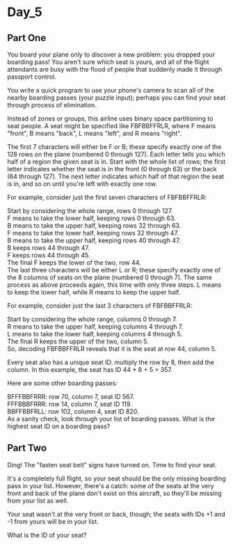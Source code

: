 # Day_5
## Part One
You board your plane only to discover a new problem: you dropped your boarding pass! You aren't sure which seat is yours, and all of the flight attendants are busy with the flood of people that suddenly made it through passport control.  
  
You write a quick program to use your phone's camera to scan all of the nearby boarding passes (your puzzle input); perhaps you can find your seat through process of elimination.  
  
Instead of zones or groups, this airline uses binary space partitioning to seat people. A seat might be specified like FBFBBFFRLR, where F means "front", B means "back", L means "left", and R means "right".  
  
The first 7 characters will either be F or B; these specify exactly one of the 128 rows on the plane (numbered 0 through 127). Each letter tells you which half of a region the given seat is in. Start with the whole list of rows; the first letter indicates whether the seat is in the front (0 through 63) or the back (64 through 127). The next letter indicates which half of that region the seat is in, and so on until you're left with exactly one row.  
  
For example, consider just the first seven characters of FBFBBFFRLR:  
  
Start by considering the whole range, rows 0 through 127.  
F means to take the lower half, keeping rows 0 through 63.  
B means to take the upper half, keeping rows 32 through 63.  
F means to take the lower half, keeping rows 32 through 47.  
B means to take the upper half, keeping rows 40 through 47.  
B keeps rows 44 through 47.  
F keeps rows 44 through 45.  
The final F keeps the lower of the two, row 44.  
The last three characters will be either L or R; these specify exactly one of the 8 columns of seats on the plane (numbered 0 through 7). The same process as above proceeds again, this time with only three steps. L means to keep the lower half, while R means to keep the upper half.  

For example, consider just the last 3 characters of FBFBBFFRLR:  

Start by considering the whole range, columns 0 through 7.  
R means to take the upper half, keeping columns 4 through 7.  
L means to take the lower half, keeping columns 4 through 5.  
The final R keeps the upper of the two, column 5.  
So, decoding FBFBBFFRLR reveals that it is the seat at row 44, column 5.  
  
Every seat also has a unique seat ID: multiply the row by 8, then add the column. In this example, the seat has ID 44 * 8 + 5 = 357.  
  
Here are some other boarding passes:  
  
BFFFBBFRRR: row 70, column 7, seat ID 567.  
FFFBBBFRRR: row 14, column 7, seat ID 119.  
BBFFBBFRLL: row 102, column 4, seat ID 820.  
As a sanity check, look through your list of boarding passes. What is the highest seat ID on a boarding pass?  

## Part Two 
Ding! The "fasten seat belt" signs have turned on. Time to find your seat.  
  
It's a completely full flight, so your seat should be the only missing boarding pass in your list. However, there's a catch: some of the seats at the very front and back of the plane don't exist on this aircraft, so they'll be missing from your list as well.  
  
Your seat wasn't at the very front or back, though; the seats with IDs +1 and -1 from yours will be in your list.  
  
What is the ID of your seat?  